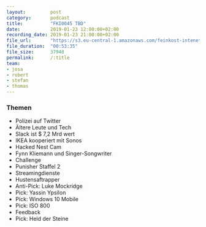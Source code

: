 ```yaml
---
layout:         post
category:       podcast
title:          "FKI0045 TBD"
date:           2019-01-23 12:00:00+02:00
recording_date: 2019-01-23 21:00:00+02:00
file_url:       "https://s3.eu-central-1.amazonaws.com/feinkost-intenet/fki0045.mp3"
file_duration:  "00:53:35"
file_size:      37948
permalink:      /:title
team:
- josa
- robert
- stefan
- thomas
---
```


### Themen

* Polizei auf Twitter
* Ältere Leute und Tech
* Slack ist $ 7,2 Mrd wert
* IKEA kooperiert mit Sonos
* Hacked Nest Cam
* Fynn Kliemann und Singer-Songwriter
* Challenge
* Punisher Staffel 2
* Streamingdienste
* Hustensaftrapper
* Anti-Pick: Luke Mockridge
* Pick: Yassin Ypsilon
* Pick: Windows 10 Mobile
* Pick: ISO 800
* Feedback
* Pick: Held der Steine
